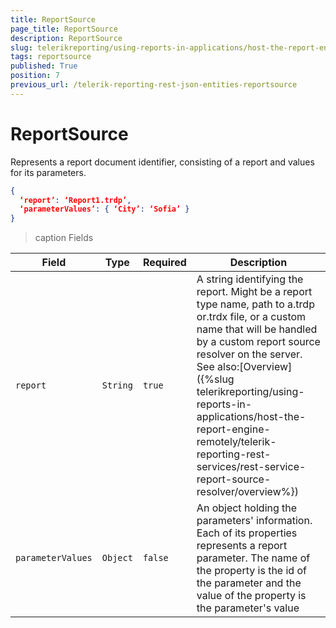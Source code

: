 ```yaml
---
title: ReportSource
page_title: ReportSource 
description: ReportSource
slug: telerikreporting/using-reports-in-applications/host-the-report-engine-remotely/telerik-reporting-rest-services/rest-api-reference/json-entities/reportsource
tags: reportsource
published: True
position: 7
previous_url: /telerik-reporting-rest-json-entities-reportsource
---
```

<style>
table th:first-of-type {
    width: 10%;
}
table th:nth-of-type(2) {
    width: 10%;
}
table th:nth-of-type(3) {
    width: 10%;
}
table th:nth-of-type(4) {
    width: 70%;
}
</style>

# ReportSource

Represents a report document identifier, consisting of a report and values for its parameters.       

````JSON
{
  ‘report’: ‘Report1.trdp’,
  ‘parameterValues’: { ‘City’: ‘Sofia’ }
}
````

>caption Fields

| Field | Type | Required | Description |
| ------ | ------ | ------ | ------ |
|`report`|`String`|`true`|A string identifying the report. Might be a report type name, path to a.trdp or.trdx file, or a custom name that will be handled by a custom report source resolver on the server. See also:[Overview]({%slug telerikreporting/using-reports-in-applications/host-the-report-engine-remotely/telerik-reporting-rest-services/rest-service-report-source-resolver/overview%})|
|`parameterValues`|`Object`|`false`|An object holding the parameters' information. Each of its properties represents a report parameter. The name of the property is the id of the parameter and the value of the property is the parameter's value|
